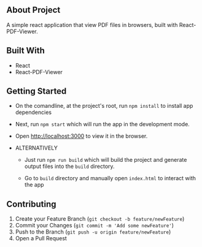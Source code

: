 ## About Project

A simple react application that view PDF files in browsers, built with React-PDF-Viewer.

## Built With

* React
* React-PDF-Viewer

## Getting Started

* On the comandline, at the project's root, run ```npm install``` to install app dependencies

* Next, run ```npm start``` which will run the app in the development mode.

* Open [http://localhost:3000](http://localhost:3000) to view it in the browser.

* ALTERNATIVELY

  * Just run ```npm run build``` which will build the project and generate output files into the ```build``` directory.

  * Go to ```build``` directory and manually open ```index.html``` to interact with the app


## Contributing

  1. Create your Feature Branch (`git checkout -b feature/newFeature`)
  2. Commit your Changes (`git commit -m 'Add some newFeature'`)
  3. Push to the Branch (`git push -u origin feature/newFeature`)
  4. Open a Pull Request

